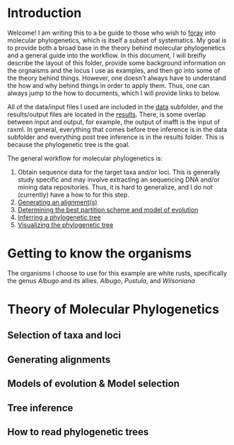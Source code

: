 # Introduction

Welcome! I am writing this to a be guide to those who wish to [foray](https://www.merriam-webster.com/dictionary/foray) into molecular phylogenetics, which is itself a subset of systematics. My goal is to provide both a broad base in the theory behind molecular phylogenetics and a general guide into the workflow. In this document, I will breifly describe the layout of this folder, provide some background information on the orgnaisms and the locus I use as examples, and then go into some of the theory behind things. However, one doesn't always have to understand the how and why behind things in order to apply them. Thus, one can always jump to the how to documents, which I will provide links to below.

All of the data/input files I used are included in the [data](https://github.com/wjdavis90/Tutorials/tree/main/Phylogenetics/data) subfolder, and the results/output files are located in the [results](https://github.com/wjdavis90/Tutorials/tree/main/Phylogenetics/results). There, is some overlap between input and output, for example, the output of mafft is the input of raxml. In general, everything that comes before tree inference is in the data subfolder and everything post tree inference is in the results folder. This is because the phylogenetic tree is the goal.

The general workflow for molecular phylogenetics is:
1. Obtain sequence data for the target taxa and/or loci. This is generally study specific and may involve extracting an sequencing DNA and/or mining data repositories. Thus, it is hard to generalize, and I do not (currently) have a how to for this step.
2. [Generating an alignment(s)](https://github.com/wjdavis90/Tutorials/blob/main/Phylogenetics/alignments.md)
3. [Determining the best partition scheme and model of evolution](https://github.com/wjdavis90/Tutorials/blob/main/Phylogenetics/partitionfinder.md)
4. [Inferring a phylogenetic tree](https://github.com/wjdavis90/Tutorials/blob/main/Phylogenetics/tree_inference.md)
5. [Visualizing the phylogenetic tree](https://github.com/wjdavis90/Tutorials/blob/main/Phylogenetics/tree_visulization.md)


# Getting to know the organisms

 The organisms I choose to use for this example are white rusts, specifically the genus *Albugo* and its allies. *Albugo*, *Pustula*, and *Wilsoniana*

# Theory of Molecular Phylogenetics

## Selection of taxa and loci

## Generating alignments

## Models of evolution & Model selection

## Tree inference

## How to read phylogenetic trees
